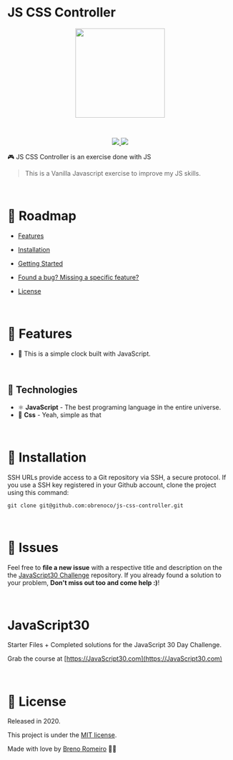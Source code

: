 # JS CSS Controller
<p  align="center">
<img  src="https://media.giphy.com/media/kdXOFLanVuU2otGPh3/giphy.gif"  height="200" alt="">
</p>
<br/>


<p  align="center">
  <a  href="">
  <img  src="https://img.shields.io/github/stars/obrenoco/js-css-controller" />
  </a>
  <img  src="https://img.shields.io/github/forks/obrenoco/js-css-controller" />
  </a>
</p>

🎮 JS CSS Controller is an exercise done with JS




> This is a Vanilla Javascript exercise to improve my JS skills.



<br />



# :pushpin: Roadmap



* [Features](#rocket-features)

* [Installation](#construction_worker-installation)


* [Getting Started](#runner-getting-started)


* [Found a bug? Missing a specific feature?](#bug-issues)


* [License](#closed_book-license)


<br />

# :rocket: Features

 * 🍕 This is a simple clock built with JavaScript.




<br />

## :robot: Technologies

 * ⚛ **JavaScript** - The best programing language in the entire universe.
 * 💅 **Css** - Yeah, simple as that





<br />

# :construction_worker: Installation



SSH URLs provide access to a Git repository via SSH, a secure protocol. If you use a SSH key registered in your Github account, clone the project using this command:



```git clone git@github.com:obrenoco/js-css-controller.git```






<br />


# :bug: Issues



Feel free to **file a new issue** with a respective title and description on the the [JavaScript30 Challenge](https://github.com/obrenoco) repository. If you already found a solution to your problem, **Don't miss out too and come help :)**!



<br />


# JavaScript30

Starter Files + Completed solutions for the JavaScript 30 Day Challenge.

Grab the course at [https://JavaScript30.com](https://JavaScript30.com)




<br/>

# :closed_book: License


Released in 2020.

This project is under the [MIT license](https://github.com/obrenoco).

Made with love by [Breno Romeiro](https://github.com/obrenoco) 💜🚀
